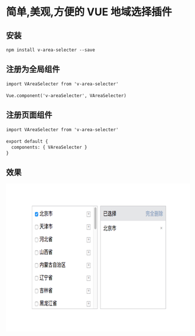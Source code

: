 # 简单,美观,方便的 VUE 地域选择插件



## 安装

```base
npm install v-area-selecter --save
```

## 注册为全局组件

```base
import VAreaSelecter from 'v-area-selecter'

Vue.component('v-areaSelecter', VAreaSelecter)

```
## 注册页面组件

```base
import VAreaSelecter from 'v-area-selecter'

export default {
  components: { VAreaSelecter }
}
```

## 效果
<img src="./src/img/demo.png" width = "678" height = "404" /> 

